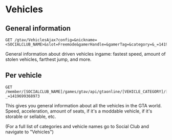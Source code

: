 # Vehicles 

## General information

```
GET /gtav/VehiclesAjax?config=&nickname=<SOCIALCLUB_NAME>&slot=Freemode&gamerHandle=&gamerTag=&category=&_=1419698615779
```

General information about driven vehicles ingame: fastest speed, amount of stolen vehicles, farthest jump, and more.

## Per vehicle

```
GET /member/[SOCIALCLUB_NAME]/games/gtav/api/gtaonline/[VEHICLE_CATEGORY]/[VEHICLE_NAME]?_=1419699368973
```

This gives you general information about all the vehicles in the GTA world. Speed, acceleration, amount of seats, if it's a moddable vehicle, if it's storable or sellable, etc.

(For a full list of categories and vehicle names go to Social Club and navigate to "Vehicles")
